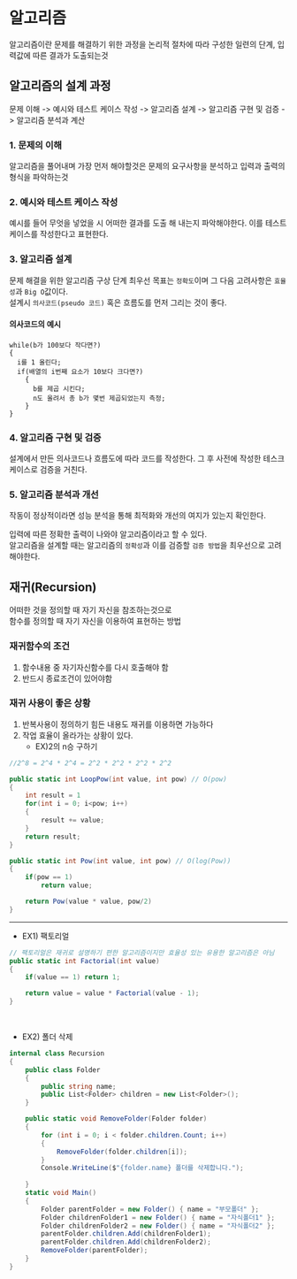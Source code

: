 # 알고리즘

알고리즘이란 문제를 해결하기 위한 과정을 논리적 절차에 따라 구성한 일련의 단계, 입력값에 따른 결과가 도출되는것

## 알고리즘의 설계 과정
문제 이해 -> 예시와 테스트 케이스 작성 -> 알고리즘 설계 -> 알고리즘 구현 및 검증 -> 알고리즘 분석과 계산

### 1. 문제의 이해
알고리즘을 풀어내며 가장 먼저 해야할것은 문제의 요구사항을 분석하고 입력과 출력의 형식을 파악하는것

### 2. 예시와 테스트 케이스 작성
예시를 들어 무엇을 넣었을 시 어떠한 결과를 도출 해 내는지 파악해야한다. 이를 테스트 케이스를 작성한다고 표현한다.

### 3. 알고리즘 설계
문제 해결을 위한 알고리즘 구상 단계
최우선 목표는 `정확도`이며 그 다음 고려사항은 `효율성`과 `Big O`값이다.<br>
설계시 `의사코드(pseudo 코드)` 혹은 흐름도를 먼저 그리는 것이 좋다.

#### 의사코드의 예시
```
while(b가 100보다 작다면?)
{
  i를 1 올린다;
  if(배열의 i번째 요소가 10보다 크다면?)
    {
      b를 제곱 시킨다;
      n도 올려서 총 b가 몇번 제곱되었는지 측정;
    }
}
```

### 4. 알고리즘 구현 및 검증
설계에서 만든 의사코드나 흐름도에 따라 코드를 작성한다. 그 후 사전에 작성한 테스크 케이스로 검증을 거친다.

### 5. 알고리즘 분석과 개선
작동이 정상적이라면 성능 분석을 통해 최적화와 개선의 여지가 있는지 확인한다.

입력에 따른 정확한 출력이 나와야 알고리즘이라고 할 수 있다.   
알고리즘을 설계할 때는 알고리즘의 `정확성`과 이를 검증할 `검증 방법`을 최우선으로 고려해야한다.

## 재귀(Recursion)

어떠한 것을 정의할 때 자기 자신을 참조하는것으로   
함수를 정의할 때 자기 자신을 이용하여 표현하는 방법   

### 재귀함수의 조건
1. 함수내용 중 자기자신함수를 다시 호출해야 함
2. 반드시 종료조건이 있어야함

### 재귀 사용이 좋은 상황
1. 반복사용이 정의하기 힘든 내용도 재귀를 이용하면 가능하다
2. 작업 효율이 올라가는 상황이 있다.
    - EX)2의 n승 구하기
        
```c#
//2^8 = 2^4 * 2^4 = 2^2 * 2^2 * 2^2 * 2^2 

public static int LoopPow(int value, int pow) // O(pow)
{
    int result = 1
    for(int i = 0; i<pow; i++)
    {
        result += value;
    }
    return result;
}

public static int Pow(int value, int pow) // O(log(Pow))
{
    if(pow == 1)
        return value;

    return Pow(value * value, pow/2)
}
```
 

---

- EX1) 팩토리얼
```C#
// 팩토리얼은 재귀로 설명하기 편한 알고리즘이지만 효율성 있는 유용한 알고리즘은 아님
public static int Factorial(int value)
{
    if(value == 1) return 1;

    return value = value * Factorial(value - 1);
}

```
<br>

- EX2) 폴더 삭제
```C#
internal class Recursion
{
    public class Folder
    {
        public string name;
        public List<Folder> children = new List<Folder>();
    }

    public static void RemoveFolder(Folder folder)
    {        
        for (int i = 0; i < folder.children.Count; i++)
        {
            RemoveFolder(folder.children[i]);
        }
        Console.WriteLine($"{folder.name} 폴더를 삭제합니다.");
            
    }  
    static void Main()
    {
        Folder parentFolder = new Folder() { name = "부모폴더" };
        Folder childrenFolder1 = new Folder() { name = "자식폴더1" };
        Folder childrenFolder2 = new Folder() { name = "자식폴더2" };
        parentFolder.children.Add(childrenFolder1);
        parentFolder.children.Add(childrenFolder2);
        RemoveFolder(parentFolder);
    }
}
```



<!-- 주석-->
